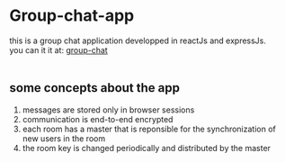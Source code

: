 # Group-chat-app
this is a group chat application developped in reactJs and expressJs.<br>
you can it it at:
[group-chat](http://chating1234.herokuapp.com/)<br><br>

## some concepts about the app
1. messages are stored only in browser sessions
2. communication is end-to-end encrypted
3. each room has a master that is reponsible for the synchronization of new users in the room
4. the room key is changed periodically and distributed by the master

